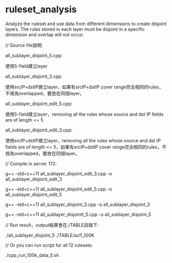 # ruleset_analysis
Analyze the ruleset and use data from different dimensions to create disjoint layers. The rules stored in each layer must be disjoint in a specific dimension and overlap will not occur.

// Source file說明:


all_sublayer_disjoint_5.cpp:

使用5-field建立layer

all_sublayer_disjoint_3.cpp:

使用srcIP+dstIP建立layer，如果有srcIP+dstIP cover range完全相同的rules，不視為overlapped，要放在同個layer。

all_sublayer_disjoint_edit_5.cpp:

使用5-field建立layer，removing all the rules whose source and dst IP fields are of length <= 5

all_sublayer_disjoint_edit_3.cpp:

使用srcIP+dstIP建立layer，removing all the rules whose source and dst IP fields are of length <= 5，如果有srcIP+dstIP cover range完全相同的rules，不視為overlapped，要放在同個layer。

// Compile in server 172:

g++ -std=c++11 all_sublayer_disjoint_edit_3.cpp -o all_sublayer_disjoint_edit_3

g++ -std=c++11 all_sublayer_disjoint_edit_5.cpp -o all_sublayer_disjoint_edit_5

g++ -std=c++11 all_sublayer_disjoint_3.cpp -o all_sublayer_disjoint_3

g++ -std=c++11 all_sublayer_disjointt_5.cpp -o all_sublayer_disjoint_5

// Run result，output結果會在./TABLE目錄下:

./all_sublayer_disjoint_5 ./TABLE/acl1_100K

// Or you can run script for all 12 rulesets:

./cpp_run_100k_data_5.sh
